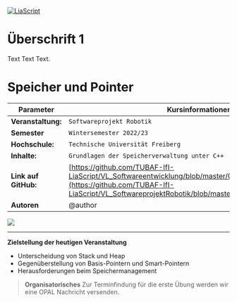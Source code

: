 <!--

author:   Sebastian Zug & Georg Jäger
email:    sebastian.zug@informatik.tu-freiberg.de & Georg.Jaeger@informatik.tu-freiberg.de
version:  0.0.1
language: de
narrator: Deutsch Female

import:   https://github.com/liascript/CodeRunner

-->

[![LiaScript](https://raw.githubusercontent.com/LiaScript/LiaScript/master/badges/course.svg)](https://liascript.github.io/course/?https://raw.githubusercontent.com/SebastianZug/VL_SoftwareprojektRobotik/master/02_SpeicherUndPointer.md#1)

# Überschrift 1
Text Text Text.



# Speicher und Pointer

| Parameter            | Kursinformationen                                                                                                                                                                                           |
|----------------------|-------------------------------------------------------------------------------------------------------------------------------------------------------------------------------------------------------------|
| **Veranstaltung:**   | `Softwareprojekt Robotik`                                                                                                                                                                                   |
| **Semester**         | `Wintersemester 2022/23`                                                                                                                                                                                    |
| **Hochschule:**      | `Technische Universität Freiberg`                                                                                                                                                                           |
| **Inhalte:**         | `Grundlagen der Speicherverwaltung unter C++`                                                                                                                                                               |
| **Link auf GitHub:** | [https://github.com/TUBAF-IfI-LiaScript/VL_Softwareentwicklung/blob/master/02_SpeicherUndPointer.md](https://github.com/TUBAF-IfI-LiaScript/VL_SoftwareprojektRobotik/blob/master/02_SpeicherUndPointer.md) |
| **Autoren**          | @author                                                                                                                                                                                                     |

![](https://media.giphy.com/media/EizPK3InQbrNK/giphy.gif)

--------------------------------------------------------------------------------

**Zielstellung der heutigen Veranstaltung**

+ Unterscheidung von Stack und Heap
+ Gegenüberstellung von Basis-Pointern und Smart-Pointern
+ Herausforderungen beim Speichermanagement

> **Organisatorisches** Zur Terminfindung für die erste Übung werden wir eine OPAL Nachricht versenden. 
